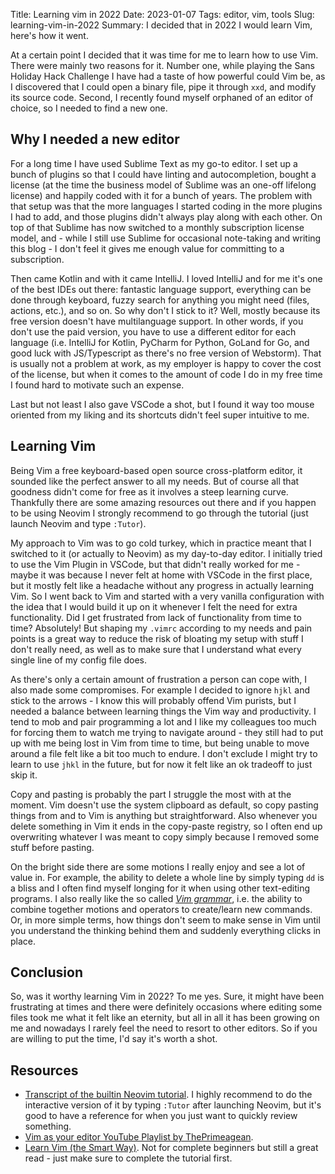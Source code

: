 Title: Learning vim in 2022
Date: 2023-01-07
Tags: editor, vim, tools
Slug: learning-vim-in-2022
Summary: I decided that in 2022 I would learn Vim, here's how it went.


At a certain point I decided that it was time for me to learn how to use Vim. There were mainly two reasons for it. Number one, while playing the Sans Holiday Hack Challenge I have had a taste of how powerful could Vim be, as I discovered that I could open a binary file, pipe it through `xxd`, and modify its source code. Second, I recently found myself orphaned of an editor of choice, so I needed to find a new one.

## Why I needed a new editor

For a long time I have used Sublime Text as my go-to editor. I set up a bunch of plugins so that I could have linting and autocompletion, bought a license (at the time the business model of Sublime was an one-off lifelong license) and happily coded with it for a bunch of years. The problem with that setup was that the more languages I started coding in the more plugins I had to add, and those plugins didn't always play along with each other. On top of that Sublime has now switched to a monthly subscription license model, and - while I still use Sublime for occasional note-taking and writing this blog - I don't feel it gives me enough value for committing to a subscription.

Then came Kotlin and with it came IntelliJ. I loved IntelliJ and for me it's one of the best IDEs out there: fantastic language support, everything can be done through keyboard, fuzzy search for anything you might need (files, actions, etc.), and so on. So why don't I stick to it? Well, mostly because its free version doesn't have multilanguage support. In other words, if you don't use the paid version, you have to use a different editor for each language (i.e. IntelliJ for Kotlin, PyCharm for Python, GoLand for Go, and good luck with JS/Typescript as there's no free version of Webstorm). That is usually not a problem at work, as my employer is happy to cover the cost of the license, but when it comes to the amount of code I do in my free time I found hard to motivate such an expense.

Last but not least I also gave VSCode a shot, but I found it way too mouse oriented from my liking and its shortcuts didn't feel super intuitive to me.

## Learning Vim

Being Vim a free keyboard-based open source cross-platform editor, it sounded like the perfect answer to all my needs. But of course all that goodness didn't come for free as it involves a steep learning curve. Thankfully there are some amazing resources out there and if you happen to be using Neovim I strongly recommend to go through the tutorial (just launch Neovim and type `:Tutor`).

My approach to Vim was to go cold turkey, which in practice meant that I switched to it (or actually to Neovim) as my day-to-day editor. I initially tried to use the Vim Plugin in VSCode, but that didn't really worked for me - maybe it was because I never felt at home with VSCode in the first place, but it mostly felt like a headache without any progress in actually learning Vim. So I went back to Vim and started with a very vanilla configuration with the idea that I would build it up on it whenever I felt the need for extra functionality. Did I get frustrated from lack of functionality from time to time? Absolutely! But shaping my `.vimrc` according to my needs and pain points is a great way to reduce the risk of bloating my setup with stuff I don't really need, as well as to make sure that I understand what every single line of my config file does.

As there's only a certain amount of frustration a person can cope with, I also made some compromises. For example I decided to ignore `hjkl` and stick to the arrows - I know this will probably offend Vim purists, but I needed a balance between learning things the Vim way and productivity. I tend to mob and pair programming a lot and I like my colleagues too much for forcing them to watch me trying to navigate around - they still had to put up with me being lost in Vim from time to time, but being unable to move around a file felt like a bit too much to endure. I don't exclude I might try to learn to use `jhkl` in the future, but for now it felt like an ok tradeoff to just skip it.

Copy and pasting is probably the part I struggle the most with at the moment. Vim doesn't use the system clipboard as default, so copy pasting things from and to Vim is anything but straightforward. Also whenever you delete something in Vim it ends in the copy-paste registry, so I often end up overwriting whatever I was meant to copy simply because I removed some stuff before pasting.

On the bright side there are some motions I really enjoy and see a lot of value in. For example, the ability to delete a whole line by simply typing `dd` is a bliss and I often find myself longing for it when using other text-editing programs. I also really like the so called [_Vim grammar_](https://github.com/iggredible/Learn-Vim/blob/master/ch04_vim_grammar.md), i.e. the ability to combine together motions and operators to create/learn new commands. Or, in more simple terms, how things don't seem to make sense in Vim until you understand the thinking behind them and suddenly everything clicks in place.

## Conclusion

So, was it worthy learning Vim in 2022? To me yes. Sure, it might have been frustrating at times and there were definitely occasions where editing some files took me what it felt like an eternity, but all in all it has been growing on me and nowadays I rarely feel the need to resort to other editors. So if you are willing to put the time, I'd say it's worth a shot.


## Resources

- [Transcript of the builtin Neovim tutorial](https://github.com/neovim/neovim/blob/master/runtime/tutor/en/vim-01-beginner.tutor). I highly recommend to do the interactive version of it by typing `:Tutor` after launching Neovim, but it's good to have a reference for when you just want to quickly review something.
- [Vim as your editor YouTube Playlist by ThePrimeagean](https://www.youtube.com/playlist?list=PLm323Lc7iSW_wuxqmKx_xxNtJC_hJbQ7R).
- [Learn Vim (the Smart Way)](https://github.com/iggredible/Learn-Vim). Not for complete beginners but still a great read - just make sure to complete the tutorial first.
